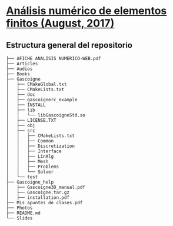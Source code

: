 [Análisis numérico de elementos finitos (August, 2017)](https://github.com/carlosal1015/Finite-element-method-FEM/tree/master/2017)
===

## Estructura general del repositorio
```
├── AFICHE ANALISIS NUMERICO-WEB.pdf
├── Articles
├── Audios
├── Books
├── Gascoigne
│   ├── CMakeGlobal.txt
│   ├── CMakeLists.txt
│   ├── doc
│   ├── gascoignerc_example
│   ├── INSTALL
│   ├── lib
│   │   └── libGascoigneStd.so
│   ├── LICENSE.TXT
│   ├── obj
│   ├── src
│   │   ├── CMakeLists.txt
│   │   ├── Common
│   │   ├── Discretization
│   │   ├── Interface
│   │   ├── LinAlg
│   │   ├── Mesh
│   │   ├── Problems
│   │   └── Solver
│   └── test
├── Gascoigne_help
│   ├── Gascoigne3D_manual.pdf
│   ├── Gascoigne.tar.gz
│   ├── installation.pdf
├── Mis apuntes de clases.pdf
├── Photos
├── README.md
└── Slides
```